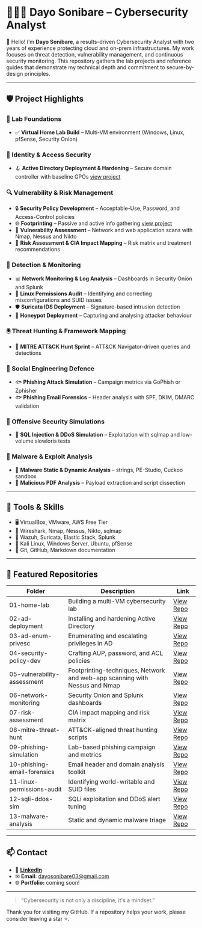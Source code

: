 # 👩🏽‍💻 Dayo Sonibare – Cybersecurity Analyst

👋 Hello! I’m **Dayo Sonibare**, a results-driven Cybersecurity Analyst with two years of experience protecting cloud and on-prem infrastructures. My work focuses on threat detection, vulnerability management, and continuous security monitoring. This repository gathers the lab projects and reference guides that demonstrate my technical depth and commitment to secure-by-design principles.

---

## 🛡 Project Highlights

### 🥼 Lab Foundations
- ✅ **Virtual Home Lab Build** – Multi-VM environment (Windows, Linux, pfSense, Security Onion)

### 🪪 Identity & Access Security
- 🪝 **Active Directory Deployment & Hardening** – Secure domain controller with baseline GPOs [view project](https://github.com/Wealthdjoy/Active-Directory-Simulation-CyberTech-Solutions)

### 🔍 Vulnerability & Risk Management
- 🔒 **Security Policy Development** – Acceptable-Use, Password, and Access-Control policies
- 🌐 **Footprinting** – Passive and active info gathering [view project](https://github.com/Wealthdjoy/Web-Application-Vulnerability-Reconnaissance/blob/main/Dayo-Web%20Application%20Vulnerability%20Reconnaissance%20(2).pdf)
- 🧫 **Vulnerability Assessment** – Network and web application scans with Nmap, Nessus and Nikto
- 🧪 **Risk Assessment & CIA Impact Mapping** – Risk matrix and treatment recommendations

### 🚨 Detection & Monitoring
- 📊 **Network Monitoring & Log Analysis** – Dashboards in Security Onion and Splunk
- 🐧  **Linux Permissions Audit** – Identifying and correcting misconfigurations and SUID issues
- 🛡 **Suricata IDS Deployment** – Signature-based intrusion detection
- 🧲 **Honeypot Deployment** – Capturing and analysing attacker behaviour

### 🖲️ Threat Hunting & Framework Mapping
- 🩻 **MITRE ATT&CK Hunt Sprint** – ATT&CK Navigator-driven queries and detections

### 🚩 Social Engineering Defence
- 🐟 **Phishing Attack Simulation** – Campaign metrics via GoPhish or Zphisher
- 🐟 **Phishing Email Forensics** – Header analysis with SPF, DKIM, DMARC validation

### 🔐 Offensive Security Simulations
- 💉 **SQL Injection & DDoS Simulation** – Exploitation with sqlmap and low-volume slowloris tests

### 🔬 Malware & Exploit Analysis
- 🧟 **Malware Static & Dynamic Analysis** – strings, PE-Studio, Cuckoo sandbox
- 🧾 **Malicious PDF Analysis** – Payload extraction and script dissection



---

## 🧰 Tools & Skills

- 🖥 VirtualBox, VMware, AWS Free Tier
- 🧪 Wireshark, Nmap, Nessus, Nikto, sqlmap
- 🔐 Wazuh, Suricata, Elastic Stack, Splunk
- 🐧 Kali Linux, Windows Server, Ubuntu, pfSense
- 📄 Git, GitHub, Markdown documentation

---

## 📁 Featured Repositories

| Folder | Description | Link |
|--------|-------------|------|
| 01-home-lab | Building a multi-VM cybersecurity lab | [View Repo](#) |
| 02-ad-deployment | Installing and hardening Active Directory | [View Repo](https://github.com/Wealthdjoy/Active-Directory-Simulation-CyberTech-Solutions) |
| 03-ad-enum-privesc | Enumerating and escalating privileges in AD | [View Repo](#) |
| 04-security-policy-dev | Crafting AUP, password, and ACL policies | [View Repo](#) |
| 05-vulnerability-assessment | Footprinting-techniques, Network and web-app scanning with Nessus and Nmap | [View Repo](https://github.com/Wealthdjoy/Web-Application-Vulnerability-Reconnaissance/blob/main/Dayo-Web%20Application%20Vulnerability%20Reconnaissance%20(2).pdf) |
| 06-network-monitoring | Security Onion and Splunk dashboards | [View Repo](#) |
| 07-risk-assessment | CIA impact mapping and risk matrix | [View Repo](#) |
| 08-mitre-threat-hunt | ATT&CK-aligned threat hunting scripts | [View Repo](#) |
| 09-phishing-simulation | Lab-based phishing campaign and metrics | [View Repo](#) |
| 10-phishing-email-forensics | Email header and domain analysis toolkit | [View Repo](#) |
| 11-linux-permissions-audit | Identifying world-writable and SUID files | [View Repo](#) |
| 12-sqli-ddos-sim | SQLi exploitation and DDoS alert tuning | [View Repo](#) |
| 13-malware-analysis | Static and dynamic malware triage | [View Repo](#) |

---

## 📫 Contact

- 💼 [**LinkedIn**](https://www.linkedin.com/in/dayo-sonibare-895b9423/)   
- ✉ **Email:** dayosonibare03@gmail.com  
- 🌐 **Portfolio:** coming soon!

---

> “Cybersecurity is not only a discipline, it's a mindset.”

Thank you for visiting my GitHub. If a repository helps your work, please consider leaving a star ⭐.
